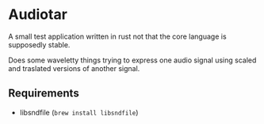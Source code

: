 Audiotar
========

A small test application written in rust not that the core language is supposedly stable.

Does some waveletty things trying to express one audio signal using scaled and traslated versions of another signal.


Requirements
------------

* libsndfile  (`brew install libsndfile`)

